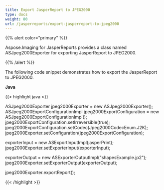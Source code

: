 ```yaml
---
title: Export JasperReport to JPEG2000
type: docs
weight: 80
url: /jasperreports/export-jasperreport-to-jpeg2000
---
```


{{% alert color="primary" %}}

Aspose.Imaging for JasperReports provides a class named ASJpeg2000Exporter for exporting JasperReport to JPEG2000.

{{% /alert %}}

The following code snippet demonstrates how to export the JasperReport to JPEG2000.

**Java**

{{< highlight java >}}

ASJpeg2000Exporter jpeg2000Exporter = new ASJpeg2000Exporter();
ASJpeg2000ExportConfigurationImpl jpeg2000ExportConfiguration = new ASJpeg2000ExportConfigurationImpl();
jpeg2000ExportConfiguration.setIrreversible(true);
jpeg2000ExportConfiguration.setCodec(Jpeg2000CodecEnum.J2K);
jpeg2000Exporter.setConfiguration(jpeg2000ExportConfiguration);

exporterInput = new ASExportInputImpl(jasperPrint);
jpeg2000Exporter.setExporterInput(exporterInput);

exporterOutput = new ASExporterOutputImpl("shapesExample.jp2");
jpeg2000Exporter.setExporterOutput(exporterOutput);

jpeg2000Exporter.exportReport();

{{< /highlight >}}
